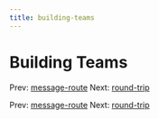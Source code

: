 ```yaml
---
title: building-teams
---
```




# Building Teams

Prev: [message-route](message-route.md) Next:
[round-trip](round-trip.md)

Prev: [message-route](message-route.md) Next:
[round-trip](round-trip.md)
